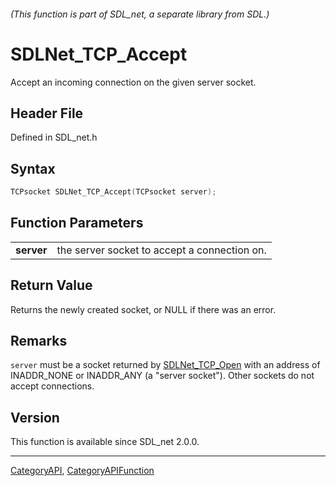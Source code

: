 ###### (This function is part of SDL_net, a separate library from SDL.)
# SDLNet_TCP_Accept

Accept an incoming connection on the given server socket.

## Header File

Defined in SDL_net.h

## Syntax

```c
TCPsocket SDLNet_TCP_Accept(TCPsocket server);

```

## Function Parameters

|                |                                              |
| -------------- | -------------------------------------------- |
| **server**     | the server socket to accept a connection on. |

## Return Value

Returns the newly created socket, or NULL if there was an error.

## Remarks

`server` must be a socket returned by [SDLNet_TCP_Open](SDLNet_TCP_Open)
with an address of INADDR_NONE or INADDR_ANY (a "server socket"). Other
sockets do not accept connections.

## Version

This function is available since SDL_net 2.0.0.

----
[CategoryAPI](CategoryAPI), [CategoryAPIFunction](CategoryAPIFunction)

